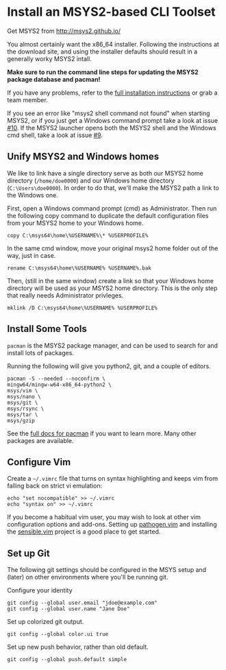 # Install an MSYS2-based CLI Toolset

Get MSYS2  from http://msys2.github.io/

You almost certainly want the x86_64 installer. Following the
instructions at the download site, and using the installer defaults
should result in a generally worky MSYS2 intall. 

<b>Make sure to run the command line steps for updating the MSYS2 package
database and pacman!</b>

If you have any problems, refer to the [full installation
instructions](https://sourceforge.net/p/msys2/wiki/MSYS2%20installation)
or grab a team member. 

If you see an error like "msys2 shell command not found" when starting MSYS2, or 
if you just get a Windows command prompt take a look at issue [#10](https://github.com/OULibraries/msys2-setup/issues/10). 
If the MSYS2 launcher opens both the MSYS2 shell and the Windows cmd shell, take 
a look at issue [#9](https://github.com/OULibraries/msys2-setup/issues/9). 

## Unify MSYS2 and Windows homes

We like to link have a single directory serve as both our MSYS2 home 
directory  (`/home/doe0000`) and our Windows home directory (`C:\Users\doe0000`). 
In order to do that, we'll make the MSYS2 path a link to the Windows one. 

First, open a Windows command prompt (cmd) as Administrator. Then
run the following copy command to duplicate the default configuration 
files from your MSYS2 home to your Windows home.

```
copy C:\msys64\home\%USERNAME%\* %USERPROFILE%
```

In the same cmd window, move your original msys2 home
folder out of the way, just in case.

```
rename C:\msys64\home\%USERNAME% %USERNAME%.bak
```

Then, (still in the same window) create a link so that your Windows
home directory will be used as your MSYS2 home directory. This is the 
only step that really needs Administrator privleges. 

```
mklink /D C:\msys64\home\%USERNAME% %USERPROFILE%
```

## Install Some Tools

`pacman` is the MSYS2 package manager, and can be used to search for and install lots of packages. 

Running the following will give you python2, git, and a couple of editors. 

```
pacman -S --needed --noconfirm \
mingw64/mingw-w64-x86_64-python2 \
msys/vim \
msys/nano \
msys/git \
msys/rsync \
msys/tar \
msys/gzip 
```

See the [full docs for pacman](https://wiki.archlinux.org/index.php/pacman) if you want to learn more. Many other packages are available. 

## Configure Vim

Create a `~/.vimrc` file that turns on syntax highlighting and keeps vim from falling back on strict vi emulation: 

```
echo "set nocompatible" >> ~/.vimrc
echo "syntax on" >> ~/.vimrc
```

If you become a habitual vim user, you may wish to look at other vim configuration options and add-ons. Setting up [pathogen.vim]( https://github.com/tpope/vim-pathogen) and installing the [sensible.vim](https://github.com/tpope/vim-sensible) project is a good place to get started.

## Set up Git

The following git settings should be configured in the MSYS setup and (later) on other environments where you'll be running git. 

Configure your identity
```
git config --global user.email "jdoe@example.com"
git config --global user.name "Jane Doe"
```

Set up colorized git output. 
```
git config --global color.ui true
```

Set up new push behavior, rather than old default. 
```
git config --global push.default simple
```
